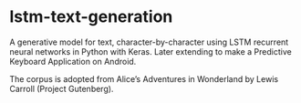 # lstm-text-generation
A generative model for text, character-by-character using LSTM recurrent neural networks in Python with Keras. Later extending to make a Predictive Keyboard Application on Android.

The corpus is adopted from Alice’s Adventures in Wonderland by Lewis Carroll (Project Gutenberg).
